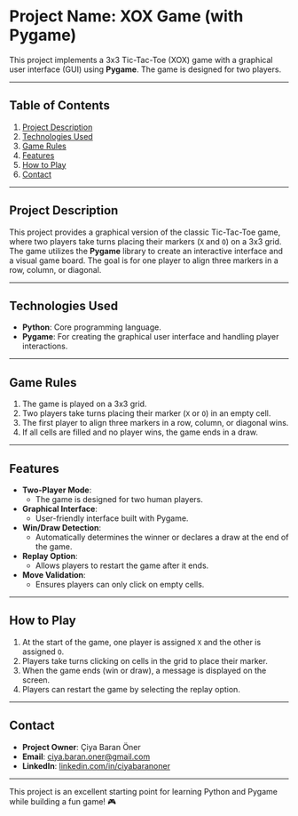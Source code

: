 
# Project Name: XOX Game (with Pygame)

This project implements a 3x3 Tic-Tac-Toe (XOX) game with a graphical user interface (GUI) using **Pygame**. The game is designed for two players.

---

## Table of Contents

1. [Project Description](#project-description)
2. [Technologies Used](#technologies-used)
3. [Game Rules](#game-rules)
4. [Features](#features)
5. [How to Play](#how-to-play)
6. [Contact](#contact)

---

## Project Description

This project provides a graphical version of the classic Tic-Tac-Toe game, where two players take turns placing their markers (`X` and `O`) on a 3x3 grid. The game utilizes the **Pygame** library to create an interactive interface and a visual game board. The goal is for one player to align three markers in a row, column, or diagonal.

---

## Technologies Used

- **Python**: Core programming language.
- **Pygame**: For creating the graphical user interface and handling player interactions.

---

## Game Rules

1. The game is played on a 3x3 grid.
2. Two players take turns placing their marker (`X` or `O`) in an empty cell.
3. The first player to align three markers in a row, column, or diagonal wins.
4. If all cells are filled and no player wins, the game ends in a draw.

---

## Features

- **Two-Player Mode**:
  - The game is designed for two human players.
- **Graphical Interface**:
  - User-friendly interface built with Pygame.
- **Win/Draw Detection**:
  - Automatically determines the winner or declares a draw at the end of the game.
- **Replay Option**:
  - Allows players to restart the game after it ends.
- **Move Validation**:
  - Ensures players can only click on empty cells.

---

## How to Play

1. At the start of the game, one player is assigned `X` and the other is assigned `O`.
2. Players take turns clicking on cells in the grid to place their marker.
3. When the game ends (win or draw), a message is displayed on the screen.
4. Players can restart the game by selecting the replay option.

---

## Contact

- **Project Owner**: Çiya Baran Öner  
- **Email**: [ciya.baran.oner@gmail.com](mailto:ciya.baran.oner@gmail.com)  
- **LinkedIn**: [linkedin.com/in/ciyabaranoner](https://linkedin.com/in/ciyabaranoner)

---

This project is an excellent starting point for learning Python and Pygame while building a fun game! 🎮

